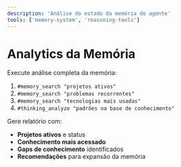 ```yaml
---
description: 'Análise do estado da memória do agente'
tools: ['memory-system', 'reasoning-tools']
---
```


# Analytics da Memória

Execute análise completa da memória:

1. `#memory_search "projetos ativos"`
2. `#memory_search "problemas recorrentes"`
3. `#memory_search "tecnologias mais usadas"`
4. `#thinking_analyze "padrões na base de conhecimento"`

Gere relatório com:
- **Projetos ativos** e status
- **Conhecimento mais acessado**
- **Gaps de conhecimento** identificados
- **Recomendações** para expansão da memória
